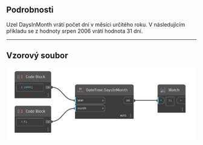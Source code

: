 ## Podrobnosti
Uzel DaysInMonth vrátí počet dní v měsíci určitého roku. V následujícím příkladu se z hodnoty srpen 2006 vrátí hodnota 31 dní.
___
## Vzorový soubor

![DaysInMonth](./DSCore.DateTime.DaysInMonth_img.jpg)

